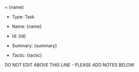 = {name}

* Type: Task

* Name: {name}

* Id: {id}

* Summary: {summary}

* Tactic: {tactic}

DO NOT EDIT ABOVE THIS LINE - PLEASE ADD NOTES BELOW
